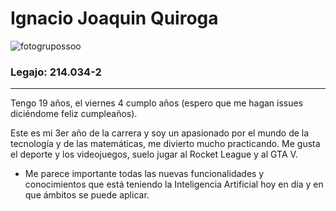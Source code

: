 # **Ignacio Joaquin Quiroga**
![fotogrupossoo](https://github.com/user-attachments/assets/0f2a5eb8-1612-42c6-9612-2fe5c1f12423)
### Legajo: 214.034-2
___
Tengo 19 años, el viernes 4 cumplo años (espero que me hagan issues diciéndome feliz cumpleaños).

Este es mi 3er año de la carrera y soy un apasionado por el mundo de la tecnología y de las matemáticas, me divierto mucho practicando. Me gusta el deporte y los videojuegos, suelo jugar al Rocket League y al GTA V.

- Me parece importante todas las nuevas funcionalidades y conocimientos que está teniendo la Inteligencia Artificial hoy en día y en que ámbitos se puede aplicar.
